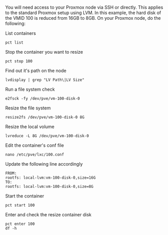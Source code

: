 You will need access to your Proxmox node via SSH or directly. This applies to the standard Proxmox setup using LVM. In this example, the hard disk of the VMID 100 is reduced from 16GB to 8GB. On your Proxmox node, do the following:

List containers
```
pct list
```


Stop the container you want to resize
```
pct stop 100
```


Find out it's path on the node
```
lvdisplay | grep "LV Path\|LV Size"
```


Run a file system check
```
e2fsck -fy /dev/pve/vm-100-disk-0
```


Resize the file system
```
resize2fs /dev/pve/vm-100-disk-0 8G
```


Resize the local volume
```
lvreduce -L 8G /dev/pve/vm-100-disk-0
```


Edit the container's conf file
```
nano /etc/pve/lxc/100.conf
```


Update the following line accordingly
```
FROM:
rootfs: local-lvm:vm-100-disk-0,size=16G
TO:
rootfs: local-lvm:vm-100-disk-0,size=8G
```


Start the container
```
pct start 100
```


Enter and check the resize container disk
```
pct enter 100
df -h
```

